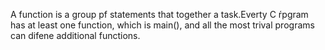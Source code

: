A function is a group pf statements that together a task.Everty C ŕpgram has at least one function, which is main(), and all the most trival programs can difene additional functions.